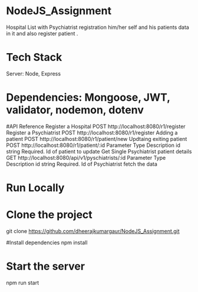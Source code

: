 # NodeJS_Assignment


Hospital List with Psychiatrist registration him/her self and his patients data in it and also register patient . 

# Tech Stack
Server: Node, Express

# Dependencies: Mongoose, JWT, validator, nodemon, dotenv

#API Reference
Register a Hospital
POST http://localhost:8080/r1/register
Register a Psychiatrist
 POST http://localhost:8080/r1/register
Adding a patient
 POST http://localhost:8080/r1/patient/new
Updtaing exiting patient
  POST  http://localhost:8080/r1/patient/:id
Parameter	Type	Description
id	string	Required. Id of patient to update
Get Single Psychiatrist patient details
  GET  http://localhost:8080/api/v1/pyschiatrists/:id
Parameter	Type	Description
id	string	Required. Id of Psychiatrist fetch the data


# Run Locally
# Clone the project
 git clone https://github.com/dheerajkumargaur/NodeJS_Assignment.git
  
#Install dependencies
npm install
  
# Start the server

  npm run start
